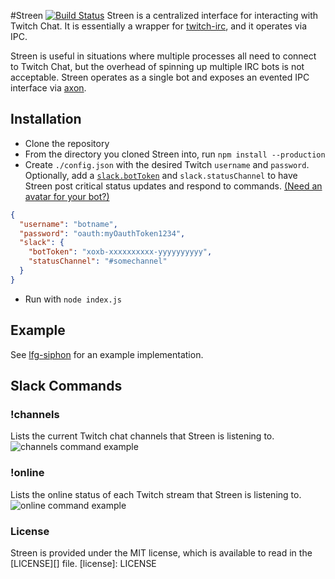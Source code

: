 #Streen [![Build Status](https://travis-ci.org/SupportClass/streen.svg?branch=master)](https://travis-ci.org/SupportClass/streen)
Streen is a centralized interface for interacting with Twitch Chat. It is essentially a wrapper for 
[twitch-irc](https://github.com/twitch-irc/twitch-irc), and it operates via IPC.

Streen is useful in situations where multiple processes all need to connect to Twitch Chat, 
but the overhead of spinning up multiple IRC bots is not acceptable. Streen operates as a single bot and exposes
an evented IPC interface via [axon](https://github.com/tj/axon).

## Installation
- Clone the repository
- From the directory you cloned Streen into, run `npm install --production`
- Create `./config.json` with the desired Twitch `username` and `password`. Optionally, add a 
[`slack.botToken`](https://my.slack.com/services/new/bot) and `slack.statusChannel` 
to have Streen post critical status updates and respond to commands. 
[(Need an avatar for your bot?)](http://i.imgur.com/7LNvGeK.jpg)
```json
{
  "username": "botname",
  "password": "oauth:myOauthToken1234",
  "slack": {
    "botToken": "xoxb-xxxxxxxxxx-yyyyyyyyyy",
    "statusChannel": "#somechannel"
  }
}
```
- Run with `node index.js`

## Example
See [lfg-siphon](https://github.com/SupportClass/lfg-siphon) for an example implementation.

## Slack Commands
### !channels
Lists the current Twitch chat channels that Streen is listening to.
![channels command example](https://i.imgur.com/072ECjo.png)

### !online
Lists the online status of each Twitch stream that Streen is listening to.
![online command example](https://i.imgur.com/TMiOISh.png)

### License
Streen is provided under the MIT license, which is available to read in the [LICENSE][] file.
[license]: LICENSE
